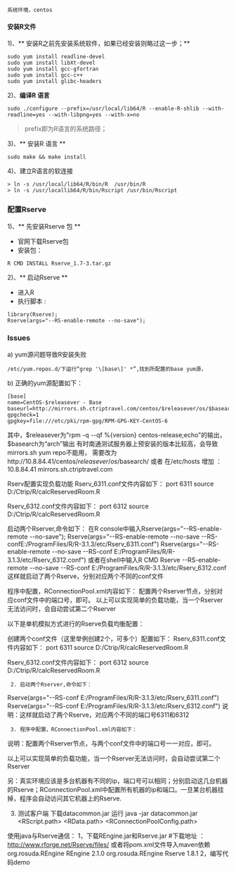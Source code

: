 ```
系统环境，centos
```
#### 安装R文件
1)、** 安装R之前先安装系统软件，如果已经安装则略过这一步；**
```
sudo yum install readline-devel
sudo yum install libXt-devel
sudo yum install gcc-gfortran
sudo yum install gcc-c++
sudo yum install glibc-headers
```
2)、**编译R 语言**
```
sudo ./configure --prefix=/usr/local/lib64/R --enable-R-shlib --with-readline=yes --with-libpng=yes --with-x=no
```
>prefix即为R语言的系统路径；

3)、** 安装R 语言 **
```
sudo make && make install
```
4)、建立R语言的软连接
```
> ln -s /usr/local/lib64/R/bin/R  /usr/bin/R
> ln -s /usr/locallib64/R/bin/Rscript /usr/bin/Rscript
```

### 配置Rserve
1)、** 先安装Rserve 包 **
- 官网下载Rserve包
- 安装包：
```
R CMD INSTALL Rserve_1.7-3.tar.gz
```
2)、** 启动Rserve **
- 进入R
- 执行脚本 :
```
library(Rserve);
Rserve(args="--RS-enable-remote --no-save");
```

### Issues
a) yum源问题导致R安装失败
```
/etc/yum.repos.d/下运行“grep '\[base\]' *”,找到所配置的base yum源，
```

b) 正确的yum源配置如下：
```
[base]
name=CentOS-$releasever - Base
baseurl=http://mirrors.sh.ctriptravel.com/centos/$releasever/os/$basearch/
gpgcheck=1
gpgkey=file:///etc/pki/rpm-gpg/RPM-GPG-KEY-CentOS-6
```

其中，$releasever为"rpm -q --qf %{version} centos-release;echo"的输出，$basearch为“arch”输出
有时南通测试服务器上预安装的版本比较高，会导致mirrors.sh yum repo不能用，
需要改为http://10.8.84.41/centos/$releasever/os/$basearch/
或者 在/etc/hosts  增加 ：10.8.84.41 mirrors.sh.ctriptravel.com

Rserv配置实现负载功能
Rserv_6311.conf文件内容如下：
port 6311
source D:/Ctrip/R/calcReservedRoom.R

Rserv_6312.conf文件内容如下：
port 6312
source D:/Ctrip/R/calcReservedRoom.R

启动两个Rserver,命令如下：
在R console中输入Rserve(args="--RS-enable-remote --no-save");
Rserve(args="--RS-enable-remote --no-save  --RS-confE:/ProgramFiles/R/R-3.1.3/etc/Rserv_6311.conf")
Rserve(args="--RS-enable-remote --no-save  --RS-conf E:/ProgramFiles/R/R-3.1.3/etc/Rserv_6312.conf")
或者在shell中输入R CMD Rserve --RS-enable-remote --no-save --RS-conf E:/ProgramFiles/R/R-3.1.3/etc/Rserv_6312.conf
这样就启动了两个Rserve，分别对应两个不同的conf文件

程序中配置，RConnectionPool.xml内容如下：
<RServer host="localhost" port="6311" />
<RServer host="localhost" port="6312" />
配置两个Rserver节点，分别对应conf文件中的端口号，即可。
以上可以实现简单的负载功能，当一个Rserver无法访问时，会自动尝试第二个Rserver


以下是单机模拟方式进行的Rserve负载均衡配置：


创建两个conf文件（这里举例创建2个，可多个）配置如下：
Rserv_6311.conf文件内容如下：
port 6311
source D:/Ctrip/R/calcReservedRoom.R

Rserv_6312.conf文件内容如下：
port 6312
source D:/Ctrip/R/calcReservedRoom.R

     2. 启动两个Rserver,命令如下：
Rserve(args="--RS-conf E:/ProgramFiles/R/R-3.1.3/etc/Rserv_6311.conf")
Rserve(args="--RS-conf E:/ProgramFiles/R/R-3.1.3/etc/Rserv_6312.conf")
说明：这样就启动了两个Rserve，对应两个不同的端口号6311和6312

     3. 程序中配置，RConnectionPool.xml内容如下：
<RServer host="localhost" port="6311" />
<RServer host="localhost" port="6312" />
说明：配置两个Rserver节点，与两个conf文件中的端口号一一对应，即可。

以上可以实现简单的负载功能，当一个Rserver无法访问时，会自动尝试第二个Rserver

另：真实环境应该是多台机器有不同的ip，端口号可以相同；分别启动这几台机器的Rserve；RConnectionPool.xml中配置所有机器的ip和端口。一旦某台机器挂掉，程序会自动访问其它机器上的Rserve.


3. 测试客户端
下载datacommon.jar
运行 java -jar datacommon.jar <request> <RScript.path> <RData.path> <RConnectionPoolConfig.path>


使用java与Rserve通信：
1，下载REngine.jar和Rserve.jar #下载地址 ：http://www.rforge.net/Rserve/files/
或者将pom.xml文件导入maven依赖
<dependency>
<groupId>org.rosuda.REngine</groupId>
<artifactId>REngine</artifactId>
<version>2.1.0</version>
</dependency>
<dependency>
<groupId>org.rosuda.REngine</groupId>
<artifactId>Rserve</artifactId>
<version>1.8.1</version>
</dependency>
2，编写代码demo
